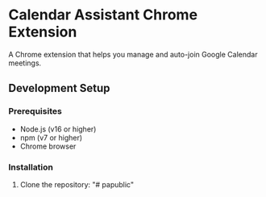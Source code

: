 # Calendar Assistant Chrome Extension

A Chrome extension that helps you manage and auto-join Google Calendar meetings.

## Development Setup

### Prerequisites
- Node.js (v16 or higher)
- npm (v7 or higher)
- Chrome browser

### Installation
1. Clone the repository: "# papublic" 
